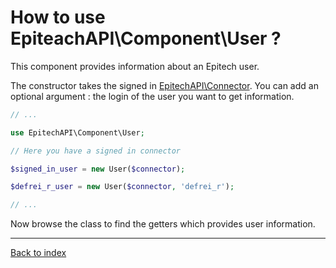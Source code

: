 # How to use EpiteachAPI\Component\User ?
This component provides information about an Epitech user.

The constructor takes the signed in [EpitechAPI\Connector](connector.md).
You can add an optional argument : the login of the user you want to get information.

```php
// ...

use EpitechAPI\Component\User;

// Here you have a signed in connector

$signed_in_user = new User($connector);

$defrei_r_user = new User($connector, 'defrei_r');

// ...
```

Now browse the class to find the getters which provides user information.

___
[Back to index](index.md)